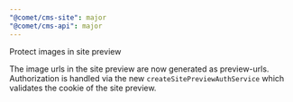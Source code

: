 ```yaml
---
"@comet/cms-site": major
"@comet/cms-api": major
---
```


Protect images in site preview

The image urls in the site preview are now generated as preview-urls. Authorization is handled
via the new `createSitePreviewAuthService` which validates the cookie of the site preview.
